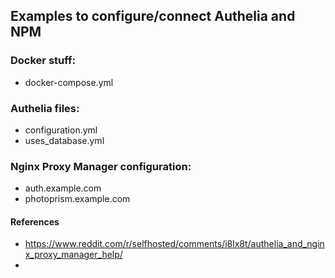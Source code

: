 ## Examples to configure/connect Authelia and NPM


### Docker stuff:
- docker-compose.yml

### Authelia files:
- configuration.yml
- uses_database.yml

### Nginx Proxy Manager configuration:
- auth.example.com
- photoprism.example.com

#### References
- https://www.reddit.com/r/selfhosted/comments/i8lx8t/authelia_and_nginx_proxy_manager_help/
- 
